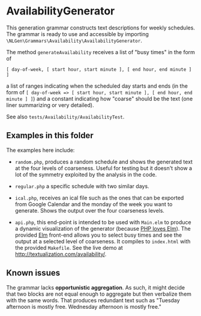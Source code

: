# AvailabilityGenerator

This generation grammar constructs text descriptions for weekly
schedules.  The grammar is ready to use and accessible by importing
`\NLGen\Grammars\Availability\AvailabilityGenerator`.

The method `generateAvailability` receives a list of "busy times" in
the form of

`[ day-of-week, [ start hour, start minute ], [ end hour, end minute ] ]`

a list of ranges indicating when the scheduled day starts and ends (in
the form of `[ day-of-week => [ start hour, start minute ], [ end
hour, end minute ] ]`) and a constant indicating how "coarse" should
be the text (one liner summarizing or very detailed).

See also  `tests/Availability/AvailabilityTest`.

## Examples in this folder

The examples here include:

* `random.php`, produces a random schedule and shows the generated
  text at the four levels of coarseness. Useful for testing but it
  doesn't show a lot of the symmetry exploited by the analysis in the
  code.
  
* `regular.php` a specific schedule with two similar days.

* `ical.php`, receives an ical file such as the ones that can be
  exported from Google Calendar and the monday of the week you want to
  generate. Shows the output over the four coarseness levels.
  
* `api.php`, this end-point is intended to be used with `Main.elm` to
  produce a dynamic visualization of the generator (because [PHP loves Elm](http://wiki.duboue.net/PHP_Elm)). 
  The provided [Elm](https://elm-lang.org/) front-end allows you to
  select busy times and see the output at a selected level of
  coarseness. It compiles to `index.html` with the provided `Makefile`. 
  See the live demo at http://textualization.com/availability/.

## Known issues

The grammar lacks **opportunistic aggregation**. As such, it might
decide that two blocks are not equal enough to aggregate but then
verbalize them with the same words. That produces redundant text such
as "Tuesday afternoon is mostly free. Wednesday afternoon is mostly
free."

